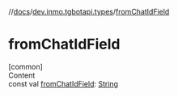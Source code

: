 //[docs](../../index.md)/[dev.inmo.tgbotapi.types](index.md)/[fromChatIdField](from-chat-id-field.md)



# fromChatIdField  
[common]  
Content  
const val [fromChatIdField](from-chat-id-field.md): [String](https://kotlinlang.org/api/latest/jvm/stdlib/kotlin/-string/index.html)  



